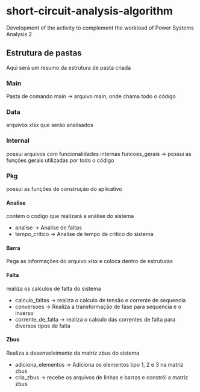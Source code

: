 # short-circuit-analysis-algorithm

Development of the activity to complement the workload of Power Systems Analysis 2

## Estrutura de pastas

Aqui será um resumo da estrutura de pasta criada

### Main

Pasta de comando
    main -> arquivo main, onde chama todo o código

### Data

arquivos xlsx que serão analisados

### Internal

possui arquivos com funcionalidades internas
    funcoes_gerais -> possui as funções gerais utilizadas por todo o código

### Pkg

possui as funções de construção do aplicativo

#### Analise

contem o codigo que realizará a análise do sistema

- analise -> Analise de faltas
- tempo_critico -> Analise de tempo de critico do sistema

#### Barra

Pega as informações do arquivo xlsx e coloca dentro de estruturas

#### Falta

realiza os calculos de falta do sistema

- calculo_faltas -> realiza o calculo de tensão e corrente de sequencia
- conversoes -> Realiza a transformação de fase para sequencia e o inverso
- corrente_de_falta -> realiza o calculo das correntes de falta para diversos tipos de falta

#### Zbus

Realiza a desenvolvimento da matriz zbus do sistema

- adiciona_elementos -> Adiciona os elementos tipo 1, 2 e 3 na matriz zbus
- cria_zbus -> recebe os arquivos de linhas e barras e constrói a matriz zbus
